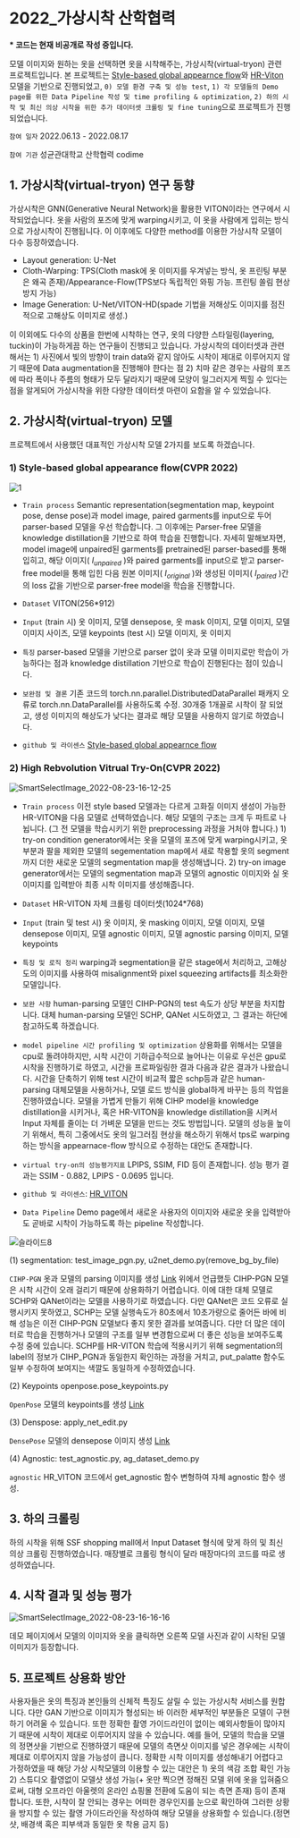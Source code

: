 # 2022_가상시착 산학협력

<b>* 코드는 현재 비공개로 작성 중입니다. </b>

모델 이미지와 원하는 옷을 선택하면 옷을 시착해주는, 가상시착(virtual-tryon) 관련 프로젝트입니다. 본 프로젝트는 [Style-based global appearnce flow](https://github.com/SenHe/Flow-Style-VTON#style-based-global-appearance-flow-for-virtual-try-on-cvpr-2022)와 [HR-Viton](https://github.com/sangyun884/HR-VITON) 모델을 기반으로 진행되었고, `0) 모델 환경 구축 및 성능 test`, `1) 각 모델들의 Demo page를 위한 Data Pipeline 작성 및 time profiling & optimization`, `2) 하의 시착 및 최신 의상 시착을 위한 추가 데이터셋 크롤링 및 fine tuning`으로 프로젝트가 진행되었습니다. 

`참여 일자` 2022.06.13 - 2022.08.17

`참여 기관` 성균관대학교 산학협력 codime


## 1. 가상시착(virtual-tryon) 연구 동향

가상시착은 GNN(Generative Neural Network)을 활용한 VITON이라는 연구에서 시작되었습니다. 옷을 사람의 포즈에 맞게 warping시키고, 이 옷을 사람에게 입히는 방식으로 가상시착이 진행됩니다. 이 이후에도 다양한 method를 이용한 가상시착 모델이 다수 등장하였습니다.
- Layout generation: U-Net
- Cloth-Warping: TPS(Cloth mask에 옷 이미지를 우겨넣는 방식, 옷 프린팅 부분은 왜곡 존재)/Appearance-Flow(TPS보다 독립적인 와핑 가능. 프린팅 쏠림 현상 방지 가능)
- Image Generation: U-Net/VITON-HD(spade 기법을 저해상도 이미지를 점진적으로 고해상도 이미지로 생성.)

이 이외에도 다수의 상품을 한번에 시착하는 연구, 옷의 다양한 스타일링(layering, tuckin)이 가능하게끔 하는 연구들이 진행되고 있습니다. 가상시착의 데이터셋과 관련해서는 1) 사진에서 빛의 방향이 train data와 같지 않아도 시착이 제대로 이루어지지 않기 때문에 Data augmentation을 진행해야 한다는 점 2) 치마 같은 경우는 사람의 포즈에 따라 폭이나 주름의 형태가 모두 달라지기 때문에 모양이 일그러지게 찍힐 수 있다는 점을 알게되어 가상시착을 위한 다양한 데이터셋 마련이 요함을 알 수 있었습니다.

## 2. 가상시착(virtual-tryon) 모델 

프로젝트에서 사용했던 대표적인 가상시착 모델 2가지를 보도록 하겠습니다.

### 1) Style-based global appearance flow(CVPR 2022)

![1](https://user-images.githubusercontent.com/67568001/186096273-b83d8d91-0fee-4b23-ba6f-5c0bf8cfb6fa.png)




- `Train process` Semantic representation(segmentation map, keypoint pose, dense pose)과 model image, paired garments를 input으로 두어 parser-based 모델을 우선 학습합니다. 그 이후에는 Parser-free 모델을 knowledge distillation을 기반으로 하여 학습을 진행합니다. 자세히 말해보자면, model image에 unpaired된 garments를 pretrained된 parser-based를 통해 입히고, 해당 이미지( $I_{unpaired}$ )와 paired garments를 input으로 받고 parser-free model을 통해 입힌 다음 원본 이미지( $I_{original}$ )와 생성된 이미지( $I_{paired}$ )간의 loss 값을 기반으로 parser-free model을 학습을 진행합니다.
 
- `Dataset` VITON(256*912)

- `Input` (train 시) 옷 이미지, 모델 densepose, 옷 mask 이미지, 모델 이미지, 모델 이미지 사이즈, 모델 keypoints (test 시) 모델 이미지, 옷 이미지

- `특징` parser-based 모델을 기반으로 parser 없이 옷과 모델 이미지로만 학습이 가능하다는 점과 knowledge distillation 기반으로 학습이 진행된다는 점이 있습니다.

- `보완점 및 결론` 기존 코드의 torch.nn.parallel.DistributedDataParallel 패캐지 오류로 torch.nn.DataParallel를 사용하도록 수정. 30개중 1개꼴로 시착이 잘 되었고, 생성 이미지의 해상도가 낮다는 결과로 해당 모델을 사용하지 않기로 하였습니다.

- `github 및 라이센스` [Style-based global appearnce flow](https://github.com/SenHe/Flow-Style-VTON#style-based-global-appearance-flow-for-virtual-try-on-cvpr-2022)



### 2) High Rebvolution Vitrual Try-On(CVPR 2022)
 
![SmartSelectImage_2022-08-23-16-12-25](https://user-images.githubusercontent.com/67568001/186095838-ffba690a-6f3c-4076-ad52-0a601dc808ba.png)





- `Train process` 이전 style based 모델과는 다르게 고화질 이미지 생성이 가능한 HR-VITON을 다음 모델로 선택하였습니다. 해당 모델의 구조는 크게 두 파트로 나뉩니다. (그 전 모델을 학습시키기 위한 preprocessing 과정을 거처야 합니다.) 1) try-on condition generator에서는 옷을 모델의 포즈에 맞게 warping시키고, 옷 부분과 팔을 제외한 모델의 segementation map에서 새로 착용할 옷의 segment까지 더한 새로운 모델의 segmentation map을 생성해냅니다. 2) try-on image generator에서는 모델의 segmentation map과 모델의 agnostic 이미지와 실 옷 이미지를 입력받아 최종 시착 이미지를 생성해줍니다.

- `Dataset` HR-VITON 자체 크롤링 데이터셋(1024*768)

- `Input` (train 및 test 시) 옷 이미지, 옷 masking 이미지, 모델 이미지, 모델 densepose 이미지, 모델 agnostic 이미지, 모델 agnostic parsing 이미지, 모델 keypoints

- `특징 및 로직 정리` warping과 segmentation을 같은 stage에서 처리하고, 고해상도의 이미지를 사용하여 misalignment와 pixel squeezing artifacts를 최소화한 모델입니다.

- `보완 사항` human-parsing 모델인 CIHP-PGN의 test 속도가 상당 부분을 차지합니다. 대체 human-parsing 모델인 SCHP, QANet 시도하였고, 그 결과는 하단에 참고하도록 하겠습니다.
- `model pipeline 시간 profiling 및 optimization` 상용화를 위해서는 모델을 cpu로 돌려야하지만, 시착 시간이 기하급수적으로 늘어나는 이유로 우선은 gpu로 시착을 진행하기로 하였고, 시간을 프로파일링한 결과 다음과 같은 결과가 나왔습니다. 시간을 단축하기 위해 test 시간이 비교적 짧은 schp등과 같은 human-parsing 대체모델을 사용하거나, 모델 로드 방식을 global하게 바꾸는 등의 작업을 진행하였습니다. 모델을 가볍게 만들기 위해 CIHP model을 knowledge distillation을 시키거나, 혹은 HR-VITON을 knowledge distillation을 시켜서 Input 자체를 줄이는 더 가벼운 모델을 만드는 것도 방법입니다. 모델의 성능을 높이기 위해서, 특히 그중에서도 옷의 일그러짐 현상을 해소하기 위해서 tps로 warping하는 방식을 appearnace-flow 방식으로 수정하는 대안도 존재합니다. 

- `virtual try-on의 성능평가지표` LPIPS, SSIM, FID 등이 존재합니다. 성능 평가 결과는 SSIM - 0.882, LPIPS - 0.0695 입니다.

- `github 및 라이센스`: [HR_VITON](https://github.com/sangyun884/HR-VITON)

- `Data Pipeline` Demo page에서 새로운 사용자의 이미지와 새로운 옷을 입력받아도 곧바로 시착이 가능하도록 하는 pipeline 작성합니다.

![슬라이드8](https://user-images.githubusercontent.com/67568001/184663263-61bbe886-edab-473b-b197-2f8477c9a3bb.JPG)

(1) segmentation: test_image_pgn.py, u2net_demo.py(remove_bg_by_file)

`CIHP-PGN` 옷과 모델의 parsing 이미지를 생성 [Link](https://github.com/Engineering-Course/CIHP_PGN)
위에서 언급했듯 CIHP-PGN 모델은 시착 시간이 오래 걸리기 때문에 상용화하기 어렵습니다. 이에 대한 대체 모델로 SCHP와 QANet이라는 모델을 사용하기로 하였습니다. 다만 QANet은 코드 오류로 실행시키지 못하였고, SCHP는 모델 실행속도가 80초에서 10초가량으로 줄어든 바에 비해 성능은 이전 CIHP-PGN 모델보다 좋지 못한 결과를 보여줍니다. 다만 더 많은 데이터로 학습을 진행하거나 모델의 구조를 일부 변경함으로써 더 좋은 성능을 보여주도록 수정 중에 있습니다. SCHP를 HR-VITON 학습에 적용시키기 위해 segmentation의 label의 정보가 CIHP_PGN과 동일한지 확인하는 과정을 거치고, put_palatte 함수도 일부 수정하여 보여지는 색깔도 동일하게 수정하였습니다.

(2) Keypoints openpose.pose_keypoints.py

`OpenPose` 모델의 keypoints를 생성 [Link](https://github.com/CMU-Perceptual-Computing-Lab/openpose)


(3) Denspose: apply_net_edit.py

`DensePose` 모델의 densepose 이미지 생성 [Link](https://github.com/facebookresearch/detectron2)

(4) Agnostic: test_agnostic.py, ag_dataset_demo.py

`agnostic` HR_VITON 코드에서 get_agnostic 함수 변형하여 자체 agnostic 함수 생성.


## 3. 하의 크롤링
하의 시착을 위해 SSF shopping mall에서 Input Dataset 형식에 맞게 하의 및 최신 의상 크롤링 진행하였습니다. 매장별로 크롤링 형식이 달라 매장마다의 코드를 따로 생성하였습니다.




## 4. 시착 결과 및 성능 평가



![SmartSelectImage_2022-08-23-16-16-16](https://user-images.githubusercontent.com/67568001/186095855-211830d5-ba17-438f-9a44-b0b710acef5c.png)




데모 페이지에서 모델의 이미지와 옷을 클릭하면 오른쪽 모델 사진과 같이 시착된 모델 이미지가 등장합니다.

## 5. 프로젝트 상용화 방안
사용자들은 옷의 특징과 본인들의 신체적 특징도 살릴 수 있는 가상시착 서비스를 원합니다. 다만 GAN 기반으로 이미지가 형성되는 바 이러한 세부적인 부분들은 모델이 구현하기 어려울 수 있습니다. 또한 정확한 촬영 가이드라인이 없이는 예외사항들이 많아지기 때문에 시착이 제대로 이루어지지 않을 수 있습니다. 예를 들어, 모델의 학습을 모델의 정면샷을 기반으로 진행하였기 때문에 모델의 측면샷 이미지를 넣은 경우에는 시착이 제대로 이루어지지 않을 가능성이 큽니다. 정확한 시착 이미지를 생성해내기 어렵다고 가정하였을 때 해당 가상 시착모델의 이용할 수 있는 대안은 1) 옷의 색감 조합 확인 가능 2) 스튜디오 촬영없이 모델샷 생성 가능(+ 옷만 찍으면 정해진 모델 위에 옷을 입혀줌으로써, 대형 오프라인 아울렛의 온라인 쇼핑몰 전환에 도움이 되는 측면 존재) 등이 존재합니다. 또한, 시착이 잘 안되는 경우는 어떠한 경우인지를 눈으로 확인하여 그러한 상황을 방지할 수 있는 촬영 가이드라인을 작성하여 해당 모델을 상용화할 수 있습니다.(정면 샷, 배경색 혹은 피부색과 동일한 옷 착용 금지 등)



